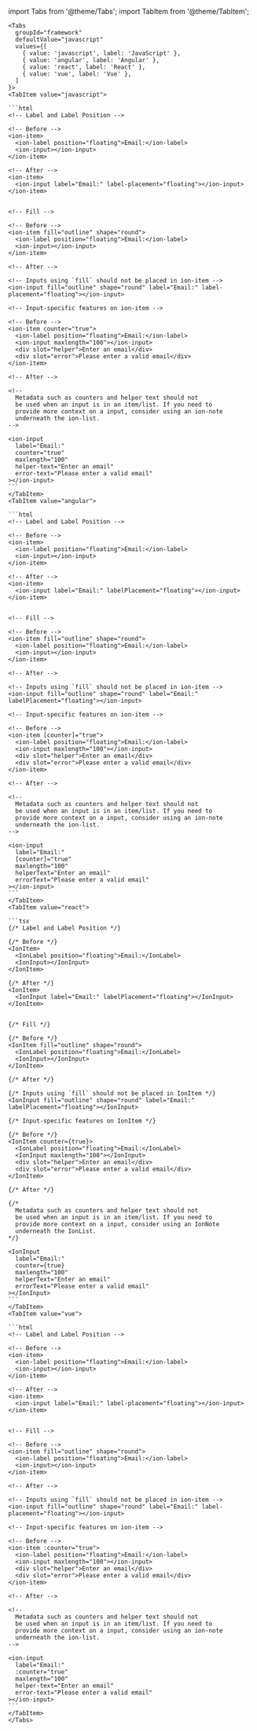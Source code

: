 import Tabs from '@theme/Tabs';
import TabItem from '@theme/TabItem';

````mdx-code-block
<Tabs
  groupId="framework"
  defaultValue="javascript"
  values={[
    { value: 'javascript', label: 'JavaScript' },
    { value: 'angular', label: 'Angular' },
    { value: 'react', label: 'React' },
    { value: 'vue', label: 'Vue' },
  ]
}>
<TabItem value="javascript">

```html
<!-- Label and Label Position -->

<!-- Before -->
<ion-item>
  <ion-label position="floating">Email:</ion-label>
  <ion-input></ion-input>
</ion-item>

<!-- After -->
<ion-item>
  <ion-input label="Email:" label-placement="floating"></ion-input>
</ion-item>


<!-- Fill -->

<!-- Before -->
<ion-item fill="outline" shape="round">
  <ion-label position="floating">Email:</ion-label>
  <ion-input></ion-input>
</ion-item>

<!-- After -->

<!-- Inputs using `fill` should not be placed in ion-item -->
<ion-input fill="outline" shape="round" label="Email:" label-placement="floating"></ion-input>

<!-- Input-specific features on ion-item -->

<!-- Before -->
<ion-item counter="true">
  <ion-label position="floating">Email:</ion-label>
  <ion-input maxlength="100"></ion-input>
  <div slot="helper">Enter an email</div>
  <div slot="error">Please enter a valid email</div>
</ion-item>

<!-- After -->

<!--
  Metadata such as counters and helper text should not
  be used when an input is in an item/list. If you need to
  provide more context on a input, consider using an ion-note
  underneath the ion-list.
-->

<ion-input
  label="Email:"
  counter="true"
  maxlength="100"
  helper-text="Enter an email"
  error-text="Please enter a valid email"
></ion-input>
```
</TabItem>
<TabItem value="angular">

```html
<!-- Label and Label Position -->

<!-- Before -->
<ion-item>
  <ion-label position="floating">Email:</ion-label>
  <ion-input></ion-input>
</ion-item>

<!-- After -->
<ion-item>
  <ion-input label="Email:" labelPlacement="floating"></ion-input>
</ion-item>


<!-- Fill -->

<!-- Before -->
<ion-item fill="outline" shape="round">
  <ion-label position="floating">Email:</ion-label>
  <ion-input></ion-input>
</ion-item>

<!-- After -->

<!-- Inputs using `fill` should not be placed in ion-item -->
<ion-input fill="outline" shape="round" label="Email:" labelPlacement="floating"></ion-input>

<!-- Input-specific features on ion-item -->

<!-- Before -->
<ion-item [counter]="true">
  <ion-label position="floating">Email:</ion-label>
  <ion-input maxlength="100"></ion-input>
  <div slot="helper">Enter an email</div>
  <div slot="error">Please enter a valid email</div>
</ion-item>

<!-- After -->

<!--
  Metadata such as counters and helper text should not
  be used when an input is in an item/list. If you need to
  provide more context on a input, consider using an ion-note
  underneath the ion-list.
-->

<ion-input
  label="Email:"
  [counter]="true"
  maxlength="100"
  helperText="Enter an email"
  errorText="Please enter a valid email"
></ion-input>
```
</TabItem>
<TabItem value="react">

```tsx
{/* Label and Label Position */}

{/* Before */}
<IonItem>
  <IonLabel position="floating">Email:</IonLabel>
  <IonInput></IonInput>
</IonItem>

{/* After */}
<IonItem>
  <IonInput label="Email:" labelPlacement="floating"></IonInput>
</IonItem>


{/* Fill */}

{/* Before */}
<IonItem fill="outline" shape="round">
  <IonLabel position="floating">Email:</IonLabel>
  <IonInput></IonInput>
</IonItem>

{/* After */}

{/* Inputs using `fill` should not be placed in IonItem */}
<IonInput fill="outline" shape="round" label="Email:" labelPlacement="floating"></IonInput>

{/* Input-specific features on IonItem */}

{/* Before */}
<IonItem counter={true}>
  <IonLabel position="floating">Email:</IonLabel>
  <IonInput maxlength="100"></IonInput>
  <div slot="helper">Enter an email</div>
  <div slot="error">Please enter a valid email</div>
</IonItem>

{/* After */}

{/*
  Metadata such as counters and helper text should not
  be used when an input is in an item/list. If you need to
  provide more context on a input, consider using an IonNote
  underneath the IonList.
*/}

<IonInput
  label="Email:"
  counter={true}
  maxlength="100"
  helperText="Enter an email"
  errorText="Please enter a valid email"
></IonInput>
```
</TabItem>
<TabItem value="vue">

```html
<!-- Label and Label Position -->

<!-- Before -->
<ion-item>
  <ion-label position="floating">Email:</ion-label>
  <ion-input></ion-input>
</ion-item>

<!-- After -->
<ion-item>
  <ion-input label="Email:" label-placement="floating"></ion-input>
</ion-item>


<!-- Fill -->

<!-- Before -->
<ion-item fill="outline" shape="round">
  <ion-label position="floating">Email:</ion-label>
  <ion-input></ion-input>
</ion-item>

<!-- After -->

<!-- Inputs using `fill` should not be placed in ion-item -->
<ion-input fill="outline" shape="round" label="Email:" label-placement="floating"></ion-input>

<!-- Input-specific features on ion-item -->

<!-- Before -->
<ion-item :counter="true">
  <ion-label position="floating">Email:</ion-label>
  <ion-input maxlength="100"></ion-input>
  <div slot="helper">Enter an email</div>
  <div slot="error">Please enter a valid email</div>
</ion-item>

<!-- After -->

<!--
  Metadata such as counters and helper text should not
  be used when an input is in an item/list. If you need to
  provide more context on a input, consider using an ion-note
  underneath the ion-list.
-->

<ion-input
  label="Email:"
  :counter="true"
  maxlength="100"
  helper-text="Enter an email"
  error-text="Please enter a valid email"
></ion-input>
```
</TabItem>
</Tabs>
````
